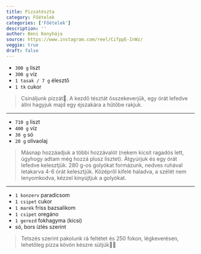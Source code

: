 ```yaml
---
title: Pizzatészta
category: Főételek
categories: ['Főételek']
description: ''
author: Beni Konyhája
source: https://www.instagram.com/reel/CifppE-InWz/
veggie: true
draft: false
---
```


<!---->

- `300 g` liszt
- `300 g` víz
- `1 tasak / 7 g` élesztő
- `1 tk` cukor

> Csináljunk pizzát🤙.
> A kezdő tésztát összekeverjük, egy órát lefedve állni hagyjuk majd egy éjszakára a hűtőbe rakjuk.

---

- `710 g` liszt
- `400 g` víz
- `30 g` só
- `20 g` olívaolaj

> Másnap hozzáadjuk a többi hozzávalót (nekem kicsit ragadós lett, úgyhogy adtam még hozzá plusz lisztet). Átgyúrjuk és egy órát lefedve kelesztjük. 280 g-os golyókat formázunk, nedves ruhával letakarva 4-6 órát kelesztjük.
> Középről kifelé haladva, a szélét nem lenyomkodva, kézzel kinyújtjuk a golyókat.

---

- `1 konzerv` paradicsom
- `1 csipet` cukor
- `1 marék` friss bazsalikom
- `1 csipet` oregáno
- `1 gerezd` fokhagyma (kicsi)
- só, bors ízlés szerint

> Tetszés szerint pakolunk rá feltétet és 250 fokon, légkeverésen, lehetőleg pizza kövön készre sütjük🤙🍕
